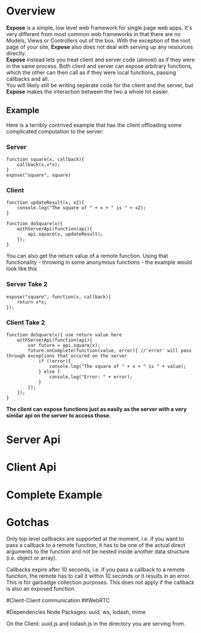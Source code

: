 # Overview

__Expose__ is a simple, low level web framework for single page web apps. It's very different from most common web frameworks in that there are no Models, Views or Controllers out of the box. With the exception of the root page of your site, __Expose__ also does not deal with serving up any resources directly.  
__Expose__ instead lets you treat client and server code (almost) as if they were in the same process. Both client and server can expose arbitrary functions, which the other can then call as if they were local functions, passing callbacks and all.  
You will likely still be writing seperate code for the client and the server, but __Expose__ makes the interaction between the two a whole lot easier.   

## Example
Here is a terribly contrived example that has the client offloading some complicated computation to the server:

### Server
```
function square(x, callback){
	callback(x,x*x);	
}
expose("square", square)
```

### Client

```
function updateResult(x, x2){
	console.log("The square of " + x + " is " + x2);
}

function doSquare(x){
	withServerApi(function(api){
		api.square(x, updateResult);
	});
}
```

You can also get the return value of a remote function. Using that functionality - throwing in some anonymous functions - the example would look like this

### Server Take 2
```
expose("square", function(x, callback){
	return x*x;
});
```

### Client Take 2
```
function doSquare(x){ use return value here
	withServerApi(function(api){
		var future = api.square(x);
		future.onComplete(function(value, error){ //'error' will pass through exceptions that occured on the server
			if (!error){
				console.log("The square of " + x + " is " + value);
			} else {
				console.log("Error: " + error); 
			}
		});
	});
}
```

__The client can expose functions just as easily as the server with a very similar api on the server to access those.__


# Server Api


# Client Api


# Complete Example


# Gotchas
Only top level callbacks are supported at the moment, i.e. if you want to pass a callback to a remote function, it has to be one of the actual direct arguments to the function and not be nested inside another data structure (i.e. object or array).

Callbacks expire after 10 seconds, i.e. if you pass a callback to a remote function, the remote has to call it within 10 seconds or it results in an error. This is for garbadge collection purposes. This does not apply if the callback is also an exposed function.



#Client-Client communication
##WebRTC

#Dependencies
Node Packages: uuid, ws, lodash, mime

On the Client: uuid.js and lodash.js in the directory you are serving from.
